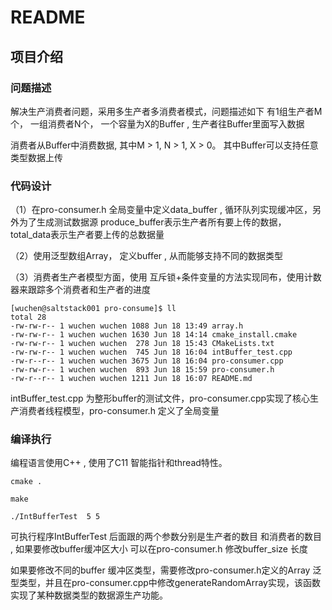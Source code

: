 # README



## 项目介绍

### 问题描述
解决生产消费者问题，采用多生产者多消费者模式，问题描述如下
有1组生产者M个， 一组消费者N个， 一个容量为X的Buffer , 生产者往Buffer里面写入数据

消费者从Buffer中消费数据, 其中M > 1, N > 1, X > 0。 其中Buffer可以支持任意类型数据上传

###  代码设计

（1）在pro-consumer.h 全局变量中定义data_buffer , 循环队列实现缓冲区，另外为了生成测试数据源 produce_buffer表示生产者所有要上传的数据，total_data表示生产者要上传的总数据量

（2）使用泛型数组Array， 定义buffer , 从而能够支持不同的数据类型 

（3）消费者生产者模型方面，使用 互斥锁+条件变量的方法实现同布，使用计数器来跟踪多个消费者和生产者的进度

```
[wuchen@saltstack001 pro-consume]$ ll
total 28
-rw-rw-r-- 1 wuchen wuchen 1088 Jun 18 13:49 array.h
-rw-rw-r-- 1 wuchen wuchen 1630 Jun 18 14:14 cmake_install.cmake
-rw-rw-r-- 1 wuchen wuchen  278 Jun 18 15:43 CMakeLists.txt
-rw-rw-r-- 1 wuchen wuchen  745 Jun 18 16:04 intBuffer_test.cpp
-rw-r--r-- 1 wuchen wuchen 3675 Jun 18 16:04 pro-consumer.cpp
-rw-rw-r-- 1 wuchen wuchen  893 Jun 18 15:59 pro-consumer.h
-rw-r--r-- 1 wuchen wuchen 1211 Jun 18 16:07 README.md

```
intBuffer_test.cpp 为整形buffer的测试文件，pro-consumer.cpp实现了核心生产消费者线程模型，pro-consumer.h 定义了全局变量


###  编译执行

编程语言使用C++ , 使用了C11 智能指针和thread特性。

```
cmake .

make

./IntBufferTest  5 5
```
可执行程序IntBufferTest  后面跟的两个参数分别是生产者的数目 和消费者的数目 ,  如果要修改buffer缓冲区大小 可以在pro-consumer.h 修改buffer_size 长度

如果要修改不同的buffer 缓冲区类型，需要修改pro-consumer.h定义的Array 泛型类型，并且在pro-consumer.cpp中修改generateRandomArray实现，该函数实现了某种数据类型的数据源生产功能。




